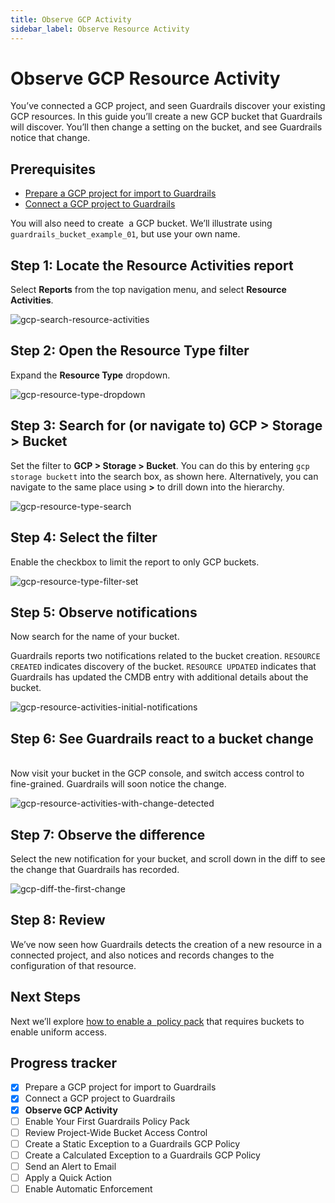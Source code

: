 ```yaml
---
title: Observe GCP Activity
sidebar_label: Observe Resource Activity
---
```



# Observe GCP Resource Activity

You’ve connected a GCP project, and seen Guardrails discover your existing GCP resources. In this guide you’ll create a new GCP bucket that Guardrails will discover. You’ll then change a setting on the bucket, and see Guardrails notice that change.

## Prerequisites

- [Prepare a GCP project for import to Guardrails](/guardrails/docs/getting-started/getting-started-gcp/prepare-project/)
- [Connect a GCP project to Guardrails](/guardrails/docs/getting-started/getting-started-gcp/connect-project/)
  
  
You will also need to create  a GCP bucket. We’ll illustrate using `guardrails_bucket_example_01`, but use your own name. 

## Step 1: Locate the Resource Activities report

Select **Reports** from the top navigation menu, and select **Resource Activities**.
<p><img alt="gcp-search-resource-activities" src="/images/docs/guardrails/getting-started/getting-started-gcp/observe-gcp-activity/gcp-search-resource-activities.png"/></p>

## Step 2: Open the Resource Type filter

Expand the **Resource Type** dropdown.
<p><img alt="gcp-resource-type-dropdown" src="/images/docs/guardrails/getting-started/getting-started-gcp/observe-gcp-activity/gcp-resource-type-dropdown.png"/></p>

## Step 3: Search for (or navigate to) GCP > Storage > Bucket

  
Set the filter to **GCP > Storage > Bucket**. You can do this by entering `gcp storage buckett` into the search box, as shown here. Alternatively, you can navigate to the same place using **>** to drill down into the hierarchy.
<p><img alt="gcp-resource-type-search" src="/images/docs/guardrails/getting-started/getting-started-gcp/observe-gcp-activity/gcp-resource-type-search.png"/></p>

## Step 4: Select the filter

Enable the checkbox to limit the report to only GCP buckets.
<p><img alt="gcp-resource-type-filter-set" src="/images/docs/guardrails/getting-started/getting-started-gcp/observe-gcp-activity/gcp-resource-type-filter-set.png"/></p>

## Step 5: Observe notifications

Now search for the name of your bucket.

Guardrails reports two notifications related to the bucket creation. `RESOURCE CREATED` indicates discovery of the bucket. `RESOURCE UPDATED` indicates that Guardrails has updated the CMDB entry with additional details about the bucket.
<p><img alt="gcp-resource-activities-initial-notifications" src="/images/docs/guardrails/getting-started/getting-started-gcp/observe-gcp-activity/gcp-resource-activities-initial-notifications.png"/></p>

## Step 6: See Guardrails react to a bucket change

   
Now visit your bucket in the GCP console, and switch access control to fine-grained. Guardrails will soon notice the change.  
<p><img alt="gcp-resource-activities-with-change-detected" src="/images/docs/guardrails/getting-started/getting-started-gcp/observe-gcp-activity/gcp-resource-activities-with-change-detected.png"/></p>

## Step 7: Observe the difference

Select the new notification for your bucket, and scroll down in the diff to see the change that Guardrails has recorded.  
<p><img alt="gcp-diff-the-first-change" src="/images/docs/guardrails/getting-started/getting-started-gcp/observe-gcp-activity/gcp-diff-the-first-change.png"/></p>

## Step 8: Review

We’ve now seen how Guardrails detects the creation of a new resource in a connected project, and also notices and records changes to the configuration of that resource.

## Next Steps

Next we’ll explore [how to enable a  policy pack](/guardrails/docs/getting-started/getting-started-gcp/enable-policy-pack) that requires buckets to enable uniform access.


## Progress tracker

- [x] Prepare a GCP project for import to Guardrails
- [x] Connect a GCP project to Guardrails
- [x] **Observe GCP Activity**
- [ ] Enable Your First Guardrails Policy Pack
- [ ] Review Project-Wide Bucket Access Control
- [ ] Create a Static Exception to a Guardrails GCP Policy
- [ ] Create a Calculated Exception to a Guardrails GCP Policy
- [ ] Send an Alert to Email
- [ ] Apply a Quick Action
- [ ] Enable Automatic Enforcement
